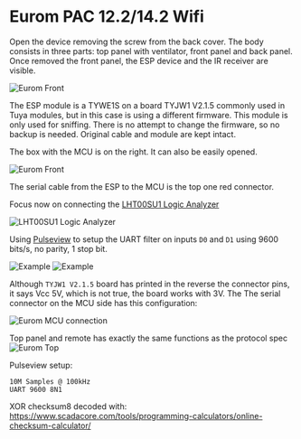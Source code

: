 # Eurom PAC 12.2/14.2 Wifi

Open the device removing the screw from the back cover. The body consists in three parts: top panel with ventilator, front panel and back panel. Once removed the front panel, the ESP device and the IR receiver are visible.

![Eurom Front](eurom_front.jpg)

The ESP module is a TYWE1S on a board TYJW1 V2.1.5 commonly used in Tuya modules, but in this case is using a different firmware. This module is only used for sniffing. There is no attempt to change the firmware, so no backup is needed. Original cable and module are kept intact.

The box with the MCU is on the right. It can also be easily opened.

![Eurom Front](eurom_mcu1.jpg)

The serial cable from the ESP to the MCU is the top one red connector.

Focus now on connecting the [LHT00SU1 Logic Analyzer](https://sigrok.org/wiki/Noname_LHT00SU1)

![LHT00SU1 Logic Analyzer](eurom_logicanalyzer.jpg)

Using [Pulseview](https://sigrok.org/wiki/PulseView) to setup the UART filter on inputs `D0` and `D1` using 9600 bits/s, no parity, 1 stop bit.

![Example](pulseview/general_view.png)
![Example](pulseview/start1.png)

Although `TYJW1 V2.1.5` board has printed in the reverse the connector pins, it says Vcc 5V, which is not true, the board works with 3V.
The The serial connector on the MCU side has this configuration:

![Eurom MCU connection](eurom_mcu5.jpg)

Top panel and remote has exactly the same functions as the protocol spec
![Eurom Top](eurom_top.jpg)


Pulseview setup:
```
10M Samples @ 100kHz
UART 9600 8N1
```

XOR checksum8 decoded with: https://www.scadacore.com/tools/programming-calculators/online-checksum-calculator/
